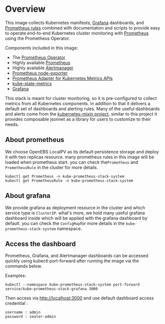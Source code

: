 # Overview

This image collects Kubernetes manifests, [Grafana](http://grafana.com/) dashboards,
and [Prometheus rules](https://prometheus.io/docs/prometheus/latest/configuration/recording_rules/) combined with
documentation and scripts to provide easy to operate end-to-end Kubernetes cluster monitoring
with [Prometheus](https://prometheus.io/) using the Prometheus Operator.

Components included in this image:

* The [Prometheus Operator](https://github.com/prometheus-operator/prometheus-operator)
* Highly available [Prometheus](https://prometheus.io/)
* Highly available [Alertmanager](https://github.com/prometheus/alertmanager)
* [Prometheus node-exporter](https://github.com/prometheus/node_exporter)
* [Prometheus Adapter for Kubernetes Metrics APIs](https://github.com/DirectXMan12/k8s-prometheus-adapter)
* [kube-state-metrics](https://github.com/kubernetes/kube-state-metrics)
* [Grafana](https://grafana.com/)

This stack is meant for cluster monitoring, so it is pre-configured to collect metrics from all Kubernetes components.
In addition to that it delivers a default set of dashboards and alerting rules. Many of the useful dashboards and alerts
come from the [kubernetes-mixin project](https://github.com/kubernetes-monitoring/kubernetes-mixin), similar to this
project it provides composable jsonnet as a library for users to customize to their needs.

## About prometheus

We choose OpenEBS LocalPV as its default persistence storage and deploy it with two replicas resource. many prometheus rules in
this image will be loaded when prometheus start. you can check the`Prometheus` and `PrometheusRule` in the cluster for
more details.

```shell
kubectl get Prometheus -n kube-prometheus-stack-system
kubectl get PrometheusRule -n kube-prometheus-stack-system
```

## About grafana

We provide grafana as deployment resource in the cluster and which service type is `ClusterIP`. what's more, we hold
many useful grafana dashboard inside which will be applied with the grafana dashboard by default. you can check the
`ConfigMap`for more details in the `kube-prometheus-stack-system` namespace.

## Access the dashboard

Prometheus, Grafana, and Alertmanager dashboards can be accessed quickly using kubectl port-forward after running the
image via the commands below.

Examples:

```shell
kubectl --namespace kube-prometheus-stack-system port-forward service/kube-prometheus-stack-grafana 3000
```

Then access via [http://localhost:3000](http://localhost:3000) and use default dashboard access credential :

```shell
username : admin
password : sealer-admin
```
